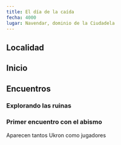 ```yaml
---
title: El día de la caída
fecha: 4000
lugar: Navendar, dominio de la Ciudadela
---
```


## Localidad

## Inicio

## Encuentros

### Explorando las ruinas

### Primer encuentro con el abismo

Aparecen tantos Ukron como jugadores

### 